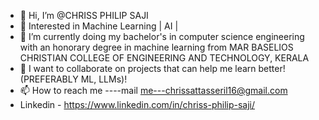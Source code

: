 - 👋 Hi, I’m @CHRISS PHILIP SAJI
- 👀 Interested in Machine Learning | AI  | 
- 🌱 I’m currently doing my bachelor's in computer science engineering with an honorary degree in machine learning from MAR BASELIOS CHRISTIAN COLLEGE OF ENGINEERING AND TECHNOLOGY, KERALA
- 💞️ I want to collaborate on projects that can help me learn better! (PREFERABLY ML, LLMs)!
- 📫 How to reach me ----mail me---chrissattasseril16@gmail.com
- Linkedin - https://www.linkedin.com/in/chriss-philip-saji/


<!---
Yampss/Yampss is a ✨ special ✨ repository because its `README.md` (this file) appears on your GitHub profile.
You can click the Preview link to take a look at your changes.
--->
